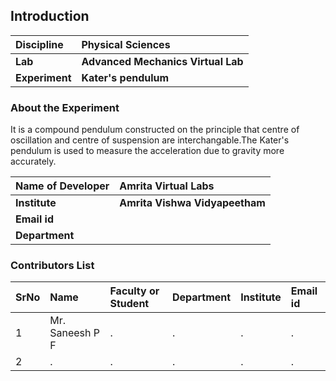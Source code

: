 ## Introduction


<b>Discipline | <b>Physical Sciences
:--|:--|
<b> Lab | <b> Advanced Mechanics Virtual Lab
<b> Experiment|     <b> 	Kater's pendulum

### About the Experiment 

It is a compound pendulum constructed on the principle that centre of oscillation and centre of suspension are interchangable.The Kater's pendulum is used to measure the acceleration due to gravity more accurately.

<b>Name of Developer | <b> Amrita Virtual Labs
:--|:--|
<b> Institute | <b>  Amrita Vishwa Vidyapeetham
<b> Email id|     <b>  
<b> Department |  

### Contributors List

SrNo | Name | Faculty or Student | Department| Institute | Email id
:--|:--|:--|:--|:--|:--|
1 | Mr. Saneesh P F | . | . | . | .
2 | . | . | . | . | .

